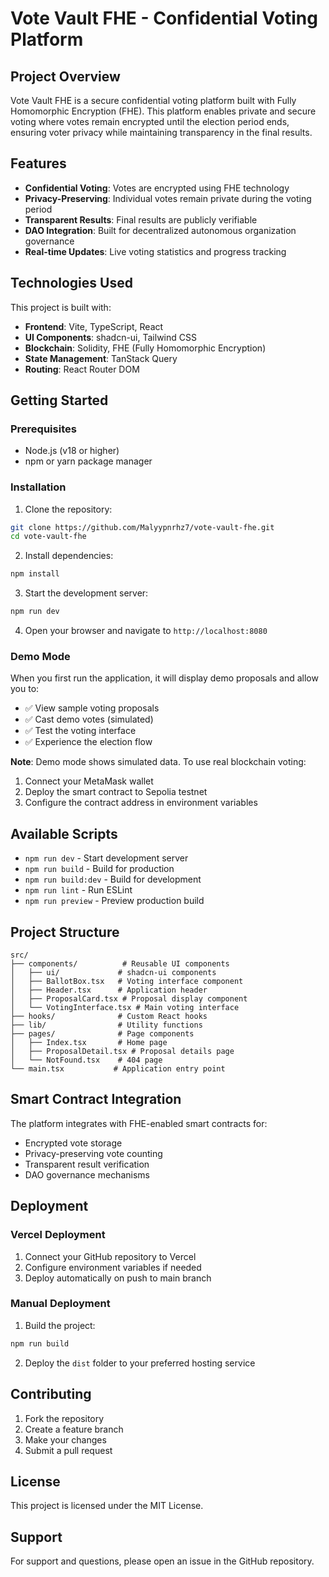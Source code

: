 # Vote Vault FHE - Confidential Voting Platform

## Project Overview

Vote Vault FHE is a secure confidential voting platform built with Fully Homomorphic Encryption (FHE). This platform enables private and secure voting where votes remain encrypted until the election period ends, ensuring voter privacy while maintaining transparency in the final results.

## Features

- **Confidential Voting**: Votes are encrypted using FHE technology
- **Privacy-Preserving**: Individual votes remain private during the voting period
- **Transparent Results**: Final results are publicly verifiable
- **DAO Integration**: Built for decentralized autonomous organization governance
- **Real-time Updates**: Live voting statistics and progress tracking

## Technologies Used

This project is built with:

- **Frontend**: Vite, TypeScript, React
- **UI Components**: shadcn-ui, Tailwind CSS
- **Blockchain**: Solidity, FHE (Fully Homomorphic Encryption)
- **State Management**: TanStack Query
- **Routing**: React Router DOM

## Getting Started

### Prerequisites

- Node.js (v18 or higher)
- npm or yarn package manager

### Installation

1. Clone the repository:
```bash
git clone https://github.com/Malyypnrhz7/vote-vault-fhe.git
cd vote-vault-fhe
```

2. Install dependencies:
```bash
npm install
```

3. Start the development server:
```bash
npm run dev
```

4. Open your browser and navigate to `http://localhost:8080`

### Demo Mode

When you first run the application, it will display demo proposals and allow you to:
- ✅ View sample voting proposals
- ✅ Cast demo votes (simulated)
- ✅ Test the voting interface
- ✅ Experience the election flow

**Note**: Demo mode shows simulated data. To use real blockchain voting:
1. Connect your MetaMask wallet
2. Deploy the smart contract to Sepolia testnet
3. Configure the contract address in environment variables

## Available Scripts

- `npm run dev` - Start development server
- `npm run build` - Build for production
- `npm run build:dev` - Build for development
- `npm run lint` - Run ESLint
- `npm run preview` - Preview production build

## Project Structure

```
src/
├── components/          # Reusable UI components
│   ├── ui/             # shadcn-ui components
│   ├── BallotBox.tsx   # Voting interface component
│   ├── Header.tsx      # Application header
│   ├── ProposalCard.tsx # Proposal display component
│   └── VotingInterface.tsx # Main voting interface
├── hooks/              # Custom React hooks
├── lib/                # Utility functions
├── pages/              # Page components
│   ├── Index.tsx       # Home page
│   ├── ProposalDetail.tsx # Proposal details page
│   └── NotFound.tsx    # 404 page
└── main.tsx           # Application entry point
```

## Smart Contract Integration

The platform integrates with FHE-enabled smart contracts for:
- Encrypted vote storage
- Privacy-preserving vote counting
- Transparent result verification
- DAO governance mechanisms

## Deployment

### Vercel Deployment

1. Connect your GitHub repository to Vercel
2. Configure environment variables if needed
3. Deploy automatically on push to main branch

### Manual Deployment

1. Build the project:
```bash
npm run build
```

2. Deploy the `dist` folder to your preferred hosting service

## Contributing

1. Fork the repository
2. Create a feature branch
3. Make your changes
4. Submit a pull request

## License

This project is licensed under the MIT License.

## Support

For support and questions, please open an issue in the GitHub repository.